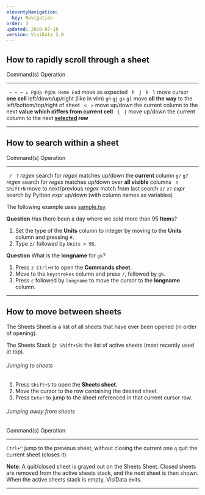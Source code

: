 ```yaml
---
eleventyNavigation:
  key: Navigation
order: 3
updated: 2020-07-18
version: VisiData 2.0
---
```



## How to rapidly scroll through a sheet

Command(s)                    Operation
--------------                ---------------
` ← ↑ → ↓ PgUp PgDn Home End` move as expected
` h`  ` j`  ` k`  ` l`        move cursor **one cell** left/down/up/right (like in vim)
`gh`  `gj`  `gk`  `gl`        move **all the way** to the left/bottom/top/right of sheet
` <`  ` >`                    move up/down the current column to the next **value which differs from current cell**
` {`  ` }`                    move up/down the current column to the next **[selected](/docs/rows#subset) row**

---

## How to search within a sheet

Command(s)              Operation
--------------          ---------------
` /`  ` ?` *regex*      search for *regex* matches up/down the **current** column
`g/`  `g?` *regex*      search for *regex* matches up/down over **all visible** columns
` n`  `Shift+N`              move to next/previous *regex* match from last search
`z/`  `z?` *expr*       search by Python *expr* up/down (with column names as variables)

The following example uses [sample.tsv](https://raw.githubusercontent.com/saulpw/visidata/stable/sample_data/sample.tsv).

**Question** Has there been a day where we sold more than 95 **Item**s?

1. Set the type of the **Units** column to integer by moving to the **Units** column and pressing `#`.
2. Type `z/` followed by `Units > 95`.

**Question** What is the **longname** for `gk`?

1. Press `z Ctrl+H` to open the **Commands sheet**.
2. Move to the `keystrokes` column and press `/`, followed by `gk`.
3. Press `c` followed by `longname` to move the cursor to the **longname** column.

---

## How to move between sheets

The Sheets Sheet is a list of all sheets that have ever been opened (in order of opening).

The Sheets Stack (`z Shift+S`is the list of active sheets (most recently used at top).

###### Jumping to sheets

1. Press `Shift+S` to open the **Sheets sheet**.
2. Move the cursor to the row containing the desired sheet.
3. Press `Enter` to jump to the sheet referenced in that current cursor row.

###### Jumping away from sheets

Command(s)              Operation
--------------          ---------------
`Ctrl+^`                jump to the previous sheet, without closing the current one
`q`                     quit the current sheet (closes it)

**Note**: A quit/closed sheet is grayed out on the Sheets Sheet.
Closed sheets are removed from the active sheets stack, and the next sheet is then shown.  When the active sheets stack is empty, VisiData exits.

---
